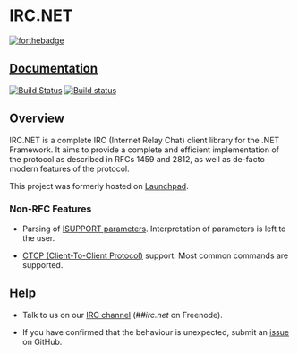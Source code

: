 # IRC.NET

[![forthebadge](http://forthebadge.com/images/badges/made-with-c-sharp.svg)](https://IrcDotNet.github.io/IrcDotNet/)

## [Documentation](https://IrcDotNet.github.io/IrcDotNet/)

[![Build Status](https://travis-ci.org/IrcDotNet/IrcDotNet.svg?branch=master)](https://travis-ci.org/IrcDotNet/IrcDotNet)
[![Build status](https://ci.appveyor.com/api/projects/status/jwqsdu436hwl2ngx/branch/master?svg=true)](https://ci.appveyor.com/project/paralin/ircdotnet)

## Overview

IRC.NET is a complete IRC (Internet Relay Chat) client library for the .NET Framework. It aims to provide a complete and efficient implementation of the protocol as described in RFCs 1459 and 2812, as well as de-facto modern features of the protocol.

This project was formerly hosted on [Launchpad](https://launchpad.net/ircdotnet).

### Non-RFC Features

* Parsing of [ISUPPORT parameters](http://www.irc.org/tech_docs/draft-brocklesby-irc-isupport-03.txt). Interpretation of parameters is left to the user.
 
* [CTCP (Client-To-Client Protocol)](http://www.irchelp.org/irchelp/rfc/ctcpspec.html) support. Most common commands are supported.

## Help

* Talk to us on our [IRC channel](irc://chat.freenode.net/##irc.net) (*##irc.net* on Freenode).

* If you have confirmed that the behaviour is unexpected, submit an [issue](https://github.com/ircdotnet/ircdotnet/issues) on GitHub.
